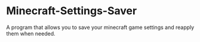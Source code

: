 # Minecraft-Settings-Saver
A program that allows you to save your minecraft game settings and reapply them when needed.
